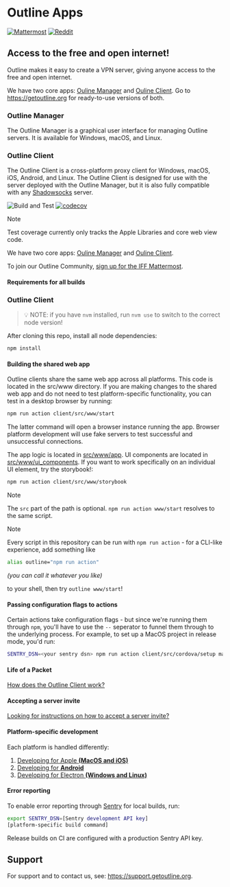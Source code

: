 # Outline Apps

[![Mattermost](https://badgen.net/badge/Mattermost/Outline%20Community/blue)](https://community.internetfreedomfestival.org/community/channels/outline-community) [![Reddit](https://badgen.net/badge/Reddit/r%2Foutlinevpn/orange)](https://www.reddit.com/r/outlinevpn/)

## Access to the free and open internet!

Outline makes it easy to create a VPN server, giving anyone access to the free and open internet.

We have two core apps: [Ouline Manager](./server_manager) and [Ouline Client](./src). Go to https://getoutline.org for ready-to-use versions of both.

### Outline Manager

The Outline Manager is a graphical user interface for managing Outline servers. It is available for Windows, macOS, and Linux.

### Outline Client

The Outline Client is a cross-platform proxy client for Windows, macOS, iOS, Android, and Linux. The Outline Client is designed for use with the server deployed with the Outline Manager, but it is also fully compatible with any [Shadowsocks](https://shadowsocks.org/) server.

<!--- TODO: Move this detail into its own client folder. -->

![Build and Test](https://github.com/Jigsaw-Code/outline-client/actions/workflows/build_and_test_debug_client.yml/badge.svg?branch=master) [![codecov](https://codecov.io/gh/Jigsaw-Code/outline-client/branch/master/graph/badge.svg?token=gasD8v5tjn)](https://codecov.io/gh/Jigsaw-Code/outline-client)

> [!NOTE]
> Test coverage currently only tracks the Apple Libraries and core web view code.

We have two core apps: [Ouline Manager](./server_manager) and [Ouline Client](./client).

To join our Outline Community, [sign up for the IFF Mattermost](https://wiki.digitalrights.community/index.php?title=IFF_Mattermost).

#### Requirements for all builds

### Outline Client

> 💡 NOTE: if you have `nvm` installed, run `nvm use` to switch to the correct node version!

After cloning this repo, install all node dependencies:

```sh
npm install
```

#### Building the shared web app

Outline clients share the same web app across all platforms. This code is located in the src/www directory. If you are making changes to the shared web app and do not need to test platform-specific functionality, you can test in a desktop browser by running:

```sh
npm run action client/src/www/start
```

The latter command will open a browser instance running the app. Browser platform development will use fake servers to test successful and unsuccessful connections.

The app logic is located in [src/www/app](src/www/app). UI components are located in [src/www/ui_components](src/www/ui_components). If you want to work specifically on an individual UI element, try the storybook!:

```sh
npm run action client/src/www/storybook
```

> [!NOTE]
> The `src` part of the path is optional. `npm run action www/start` resolves to the same script.

> [!NOTE]
> Every script in this repository can be run with `npm run action` -
> for a CLI-like experience, add something like
>
> ```sh
> alias outline="npm run action"
> ```
>
> _(you can call it whatever you like)_
>
> to your shell, then try `outline www/start`!

#### Passing configuration flags to actions

Certain actions take configuration flags - but since we're running them through `npm`, you'll have to use the `--` seperator to funnel them through to the underlying process. For example, to set up a MacOS project in release mode, you'd run:

```sh
SENTRY_DSN=<your sentry dsn> npm run action client/src/cordova/setup macos -- --buildMode=release --versionName=<your version name>
```

#### Life of a Packet

[How does the Outline Client work?](docs/life_of_a_packet.md)

#### Accepting a server invite

[Looking for instructions on how to accept a server invite?](docs/invitation_instructions.md)

#### Platform-specific development

Each platform is handled differently:

1. [Developing for Apple **(MacOS and iOS)**](src/cordova/apple)
2. [Developing for **Android**](src/cordova/android)
3. [Developing for Electron **(Windows and Linux)**](src/electron)

#### Error reporting

To enable error reporting through [Sentry](https://sentry.io/) for local builds, run:

```bash
export SENTRY_DSN=[Sentry development API key]
[platform-specific build command]
```

Release builds on CI are configured with a production Sentry API key.

## Support

For support and to contact us, see: https://support.getoutline.org.
